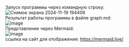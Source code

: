 Запуск программы через командную строку: <br>
![Снимок экрана 2024-11-19 194406](https://github.com/user-attachments/assets/8c734c53-2665-449b-8865-0ee449c71ff8) <br>
Результат работы программы в файле graph.md: <br>
![image](https://github.com/user-attachments/assets/2e076579-d6c5-4c29-8001-a59f9bc74b33) <br>
Представление через Mermaid: <br>
![image](https://github.com/user-attachments/assets/64b5cc47-06e0-4e2c-87c0-ed6bbc7d78cc) <br>
ссылка на сайт для отображения: https://mermaid.live/
